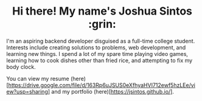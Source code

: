 <h1 align="center"> Hi there! My name's Joshua Sintos :grin: </h1>

I'm an aspiring backend developer disguised as a full-time college student. Interests include creating solutions to problems, web development, and learning new things. I spend a lot of my spare time playing video games, learning how to cook dishes other than fried rice, and attempting to fix my body clock.

You can view my resume (here)[https://drive.google.com/file/d/163Rp6uJSUS0eXfhyaHVI712ewf5hzLEe/view?usp=sharing] and my portfolio (here)[https://jsintos.github.io/].
